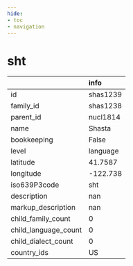 ```yaml
---
hide:
- toc
- navigation
---
```

# sht
|                      | info     |
|:---------------------|:---------|
| id                   | shas1239 |
| family_id            | shas1238 |
| parent_id            | nucl1814 |
| name                 | Shasta   |
| bookkeeping          | False    |
| level                | language |
| latitude             | 41.7587  |
| longitude            | -122.738 |
| iso639P3code         | sht      |
| description          | nan      |
| markup_description   | nan      |
| child_family_count   | 0        |
| child_language_count | 0        |
| child_dialect_count  | 0        |
| country_ids          | US       |